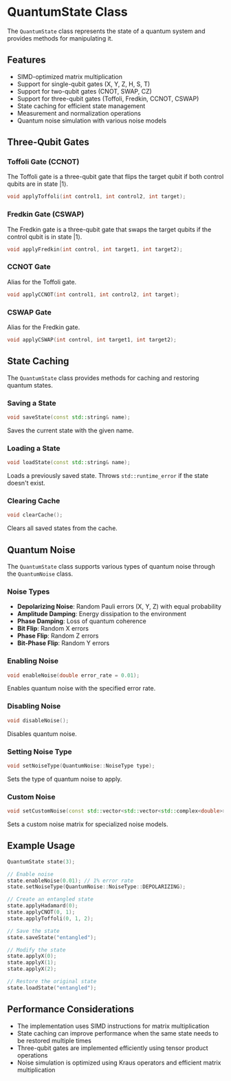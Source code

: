 # QuantumState Class

The `QuantumState` class represents the state of a quantum system and provides methods for manipulating it.

## Features

- SIMD-optimized matrix multiplication
- Support for single-qubit gates (X, Y, Z, H, S, T)
- Support for two-qubit gates (CNOT, SWAP, CZ)
- Support for three-qubit gates (Toffoli, Fredkin, CCNOT, CSWAP)
- State caching for efficient state management
- Measurement and normalization operations
- Quantum noise simulation with various noise models

## Three-Qubit Gates

### Toffoli Gate (CCNOT)
The Toffoli gate is a three-qubit gate that flips the target qubit if both control qubits are in state |1⟩.

```cpp
void applyToffoli(int control1, int control2, int target);
```

### Fredkin Gate (CSWAP)
The Fredkin gate is a three-qubit gate that swaps the target qubits if the control qubit is in state |1⟩.

```cpp
void applyFredkin(int control, int target1, int target2);
```

### CCNOT Gate
Alias for the Toffoli gate.

```cpp
void applyCCNOT(int control1, int control2, int target);
```

### CSWAP Gate
Alias for the Fredkin gate.

```cpp
void applyCSWAP(int control, int target1, int target2);
```

## State Caching

The `QuantumState` class provides methods for caching and restoring quantum states.

### Saving a State
```cpp
void saveState(const std::string& name);
```
Saves the current state with the given name.

### Loading a State
```cpp
void loadState(const std::string& name);
```
Loads a previously saved state. Throws `std::runtime_error` if the state doesn't exist.

### Clearing Cache
```cpp
void clearCache();
```
Clears all saved states from the cache.

## Quantum Noise

The `QuantumState` class supports various types of quantum noise through the `QuantumNoise` class.

### Noise Types
- **Depolarizing Noise**: Random Pauli errors (X, Y, Z) with equal probability
- **Amplitude Damping**: Energy dissipation to the environment
- **Phase Damping**: Loss of quantum coherence
- **Bit Flip**: Random X errors
- **Phase Flip**: Random Z errors
- **Bit-Phase Flip**: Random Y errors

### Enabling Noise
```cpp
void enableNoise(double error_rate = 0.01);
```
Enables quantum noise with the specified error rate.

### Disabling Noise
```cpp
void disableNoise();
```
Disables quantum noise.

### Setting Noise Type
```cpp
void setNoiseType(QuantumNoise::NoiseType type);
```
Sets the type of quantum noise to apply.

### Custom Noise
```cpp
void setCustomNoise(const std::vector<std::vector<std::complex<double>>>& noise_matrix);
```
Sets a custom noise matrix for specialized noise models.

## Example Usage

```cpp
QuantumState state(3);

// Enable noise
state.enableNoise(0.01); // 1% error rate
state.setNoiseType(QuantumNoise::NoiseType::DEPOLARIZING);

// Create an entangled state
state.applyHadamard(0);
state.applyCNOT(0, 1);
state.applyToffoli(0, 1, 2);

// Save the state
state.saveState("entangled");

// Modify the state
state.applyX(0);
state.applyX(1);
state.applyX(2);

// Restore the original state
state.loadState("entangled");
```

## Performance Considerations

- The implementation uses SIMD instructions for matrix multiplication
- State caching can improve performance when the same state needs to be restored multiple times
- Three-qubit gates are implemented efficiently using tensor product operations
- Noise simulation is optimized using Kraus operators and efficient matrix multiplication 